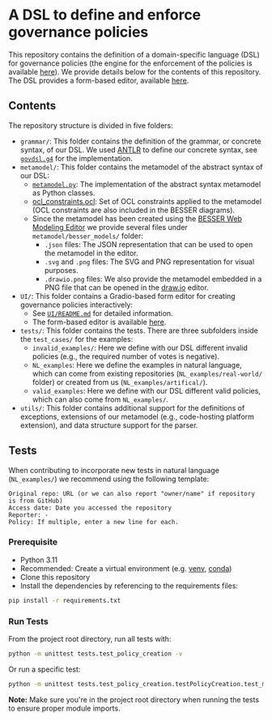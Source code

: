 # A DSL to define and enforce governance policies

This repository contains the definition of a domain-specific language (DSL) for governance policies (the engine for the enforcement of the policies is available [here](https://github.com/BESSER-PEARL/GovernanceDecisionEngine)).
We provide details below for the contents of this repository.
The DSL provides a form-based editor, available [here](https://besser-pearl.github.io/GovernanceDSL/).

## Contents

The repository structure is divided in five folders:
* `grammar/`: This folder contains the definition of the grammar, or concrete syntax, of our DSL. We used [ANTLR](https://www.antlr.org/) to define our concrete syntax, see [`govdsl.g4`](grammar/govdsl.g4) for the implementation.
* `metamodel/`: This folder contains the metamodel of the abstract syntax of our DSL:
    - [`metamodel.py`](metamodel/governance.py): The implementation of the abstract syntax metamodel as Python classes.
    - [ocl_constraints.ocl](metamodel/ocl_constraints.ocl): Set of OCL constraints applied to the metamodel (OCL constraints are also included in the BESSER diagrams).
    - Since the metamodel has been created using the [BESSER Web Modeling Editor](https://editor.besser-pearl.org/) we provide several files under `metamodel/besser_models/` folder:
        - `.json` files: The JSON representation that can be used to open the metamodel in the editor.
        - `.svg` and `.png` files: The SVG and PNG representation for visual purposes.
        - `.drawio.png` files: We also provide the metamodel embedded in a PNG file that can be opened in the [draw.io](https://app.diagrams.net/?src=about) editor.
* `UI/`: This folder contains a Gradio-based form editor for creating governance policies interactively:
    - See [`UI/README.md`](UI/README.md) for detailed information.
    - The form-based editor is available [here](https://besser-pearl.github.io/GovernanceDSL/).
* `tests/`: This folder contains the tests. There are three subfolders inside the `test_cases/` for the examples:
    - `invalid_examples/`: Here we define with our DSL different invalid policies (e.g., the required number of votes is negative).
    - `NL_examples`: Here we define the examples in natural language, which can come from existing repositories (`NL_examples/real-world/` folder) or created from us (`NL_examples/artifical/`).
    - `valid_examples`: Here we define with our DSL different valid policies, which can also come from `NL_examples/`.
* `utils/`: This folder contains additional support for the definitions of exceptions, extensions of our metamodel (e.g., code-hosting platform extension), and data structure support for the parser.

## Tests

When contributing to incorporate new tests in natural language (`NL_examples/`) we recommend using the following template:

```
Original repo: URL (or we can also report "owner/name" if repository is from GitHub)
Access date: Date you accessed the repository
Reporter: -
Policy: If multiple, enter a new line for each.
```

### Prerequisite
- Python 3.11
- Recommended: Create a virtual environment
  (e.g. [venv](https://docs.python.org/3/library/venv.html),
  [conda](https://conda.io/projects/conda/en/latest/user-guide/tasks/manage-environments.html))
- Clone this repository
- Install the dependencies by referencing to the requirements files:

```bash
pip install -r requirements.txt
```

### Run Tests

From the project root directory, run all tests with:

```bash
python -m unittest tests.test_policy_creation -v
```

Or run a specific test:

```bash
python -m unittest tests.test_policy_creation.testPolicyCreation.test_majority_policy_creation -v
```

**Note:** Make sure you're in the project root directory when running the tests to ensure proper module imports.